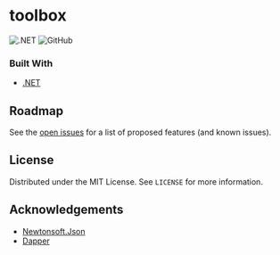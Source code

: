 # toolbox

![.NET](https://github.com/talaryonlabs/toolbox/actions/workflows/dotnet.yml/badge.svg)
![GitHub](https://img.shields.io/github/license/talaryonlabs/toolbox)

<!-- #![GitHub pull requests](https://img.shields.io/github/issues-pr/talaryonlabs/toolbox) -->


### Built With

* [.NET](https://github.com/dotnet)

<!-- ROADMAP -->
## Roadmap

See the [open issues](https://github.com/talaryonlabs/toolbox/issues) for a list of proposed features (and known issues).


<!-- LICENSE -->
## License

Distributed under the MIT License. See `LICENSE` for more information.


<!-- ACKNOWLEDGEMENTS -->
## Acknowledgements

* [Newtonsoft.Json](https://github.com/JamesNK/Newtonsoft.Json)
* [Dapper](https://github.com/StackExchange/Dapper)
